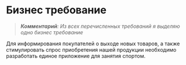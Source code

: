 # Бизнес требование

> ***Комментарий**: Из всех перечисленных требований я выделяю одно бизнес требование*

Для информирования покупателей о выходе новых товаров, а также стимулировать спрос приобретения нашей продукции необходимо разработать единое приложение для занятия спортом.
